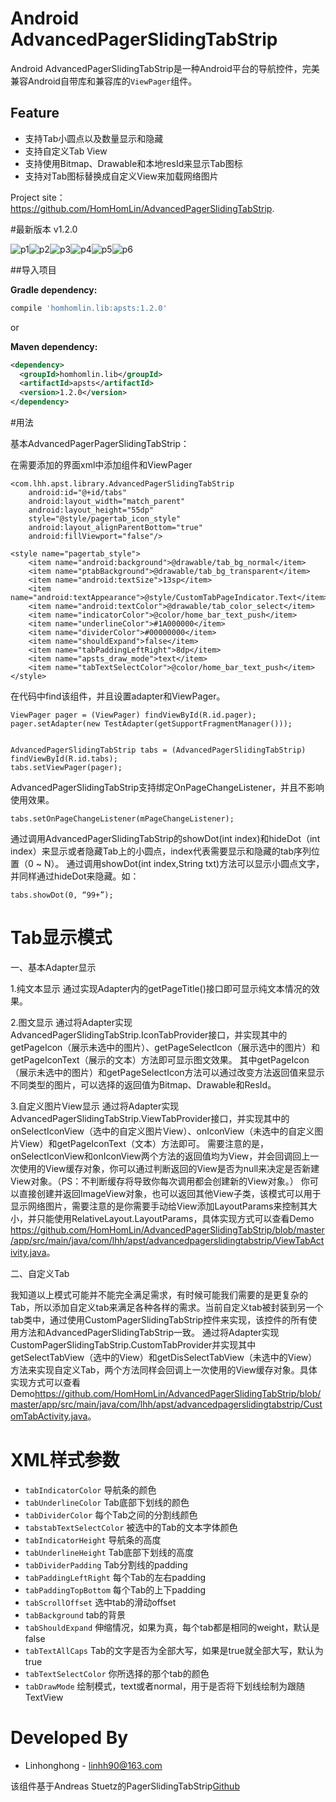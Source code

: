 # Android AdvancedPagerSlidingTabStrip

Android AdvancedPagerSlidingTabStrip是一种Android平台的导航控件，完美兼容Android自带库和兼容库的`ViewPager`组件。

## Feature
 * 支持Tab小圆点以及数量显示和隐藏
 * 支持自定义Tab View
 * 支持使用Bitmap、Drawable和本地resId来显示Tab图标
 * 支持对Tab图标替换成自定义View来加载网络图片

Project site： <https://github.com/HomHomLin/AdvancedPagerSlidingTabStrip>.

#最新版本
v1.2.0


![p1](http://ww4.sinaimg.cn/mw1024/6e4e0c91gw1euym6rifr7j20810g2dgl.jpg)![p2](http://ww2.sinaimg.cn/bmiddle/6e4e0c91gw1euym6s3jw3j20810g2dgm.jpg)![p3](http://ww1.sinaimg.cn/bmiddle/6e4e0c91gw1euymy0xtn7j20810g2dgl.jpg)![p4](http://ww1.sinaimg.cn/bmiddle/6e4e0c91gw1ew6q3hxg7qj20k00zkdh8.jpg)![p5](http://ww4.sinaimg.cn/bmiddle/6e4e0c91gw1ew6q95gmllj20k00zk400.jpg)![p6](http://ww3.sinaimg.cn/bmiddle/6e4e0c91gw1ewb9a9y0kyj20k00zkmym.jpg)

##导入项目

**Gradle dependency:**
``` groovy
compile 'homhomlin.lib:apsts:1.2.0'
```

or

**Maven dependency:**
``` xml
<dependency>
  <groupId>homhomlin.lib</groupId>
  <artifactId>apsts</artifactId>
  <version>1.2.0</version>
</dependency>
```


#用法

基本AdvancedPagerPagerSlidingTabStrip：

在需要添加的界面xml中添加组件和ViewPager

    <com.lhh.apst.library.AdvancedPagerSlidingTabStrip
        android:id="@+id/tabs"
        android:layout_width="match_parent"
        android:layout_height="55dp"
        style="@style/pagertab_icon_style"
        android:layout_alignParentBottom="true"
        android:fillViewport="false"/>

    <style name="pagertab_style">
        <item name="android:background">@drawable/tab_bg_normal</item>
        <item name="ptabBackground">@drawable/tab_bg_transparent</item>
        <item name="android:textSize">13sp</item>
        <item name="android:textAppearance">@style/CustomTabPageIndicator.Text</item>
        <item name="android:textColor">@drawable/tab_color_select</item>
        <item name="indicatorColor">@color/home_bar_text_push</item>
        <item name="underlineColor">#1A000000</item>
        <item name="dividerColor">#00000000</item>
        <item name="shouldExpand">false</item>
        <item name="tabPaddingLeftRight">8dp</item>
        <item name="apsts_draw_mode">text</item>
        <item name="tabTextSelectColor">@color/home_bar_text_push</item>
    </style>

在代码中find该组件，并且设置adapter和ViewPager。

    ViewPager pager = (ViewPager) findViewById(R.id.pager);
    pager.setAdapter(new TestAdapter(getSupportFragmentManager()));


    AdvancedPagerSlidingTabStrip tabs = (AdvancedPagerSlidingTabStrip) findViewById(R.id.tabs);
    tabs.setViewPager(pager);


AdvancedPagerSlidingTabStrip支持绑定OnPageChangeListener，并且不影响使用效果。

    tabs.setOnPageChangeListener(mPageChangeListener);

通过调用AdvancedPagerSlidingTabStrip的showDot(int index)和hideDot（int index）来显示或者隐藏Tab上的小圆点，index代表需要显示和隐藏的tab序列位置（0 ~ N）。
通过调用showDot(int index,String txt)方法可以显示小圆点文字，并同样通过hideDot来隐藏。如：

    tabs.showDot(0, “99+”);

# Tab显示模式

一、基本Adapter显示

  1.纯文本显示
  通过实现Adapter内的getPageTitle()接口即可显示纯文本情况的效果。

  2.图文显示
  通过将Adapter实现AdvancedPagerSlidingTabStrip.IconTabProvider接口，并实现其中的getPageIcon（展示未选中的图片）、getPageSelectIcon（展示选中的图片）和getPageIconText（展示的文本）方法即可显示图文效果。
  其中getPageIcon（展示未选中的图片）和getPageSelectIcon方法可以通过改变方法返回值来显示不同类型的图片，可以选择的返回值为Bitmap、Drawable和ResId。

  3.自定义图片View显示
  通过将Adapter实现AdvancedPagerSlidingTabStrip.ViewTabProvider接口，并实现其中的onSelectIconView（选中的自定义图片View）、onIconView（未选中的自定义图片View）和getPageIconText（文本）方法即可。
  需要注意的是，onSelectIconView和onIconView两个方法的返回值均为View，并会回调回上一次使用的View缓存对象，你可以通过判断返回的View是否为null来决定是否新建View对象。（PS：不判断缓存将导致你每次调用都会创建新的View对象。）
  你可以直接创建并返回ImageView对象，也可以返回其他View子类，该模式可以用于显示网络图片，需要注意的是你需要手动给View添加LayoutParams来控制其大小，并只能使用RelativeLayout.LayoutParams，具体实现方式可以查看Demo <https://github.com/HomHomLin/AdvancedPagerSlidingTabStrip/blob/master/app/src/main/java/com/lhh/apst/advancedpagerslidingtabstrip/ViewTabActivity.java>。

二、自定义Tab

  我知道以上模式可能并不能完全满足需求，有时候可能我们需要的是更复杂的Tab，所以添加自定义tab来满足各种各样的需求。当前自定义tab被封装到另一个tab类中，通过使用CustomPagerSlidingTabStrip控件来实现，该控件的所有使用方法和AdvancedPagerSlidingTabStrip一致。
  通过将Adapter实现CustomPagerSlidingTabStrip.CustomTabProvider并实现其中getSelectTabView（选中的View）和getDisSelectTabView（未选中的View）方法来实现自定义Tab，两个方法同样会回调上一次使用的View缓存对象。具体实现方式可以查看Demo<https://github.com/HomHomLin/AdvancedPagerSlidingTabStrip/blob/master/app/src/main/java/com/lhh/apst/advancedpagerslidingtabstrip/CustomTabActivity.java>。

# XML样式参数

 * `tabIndicatorColor` 导航条的颜色
 * `tabUnderlineColor` Tab底部下划线的颜色
 * `tabDividerColor` 每个Tab之间的分割线颜色
 * `tabstabTextSelectColor` 被选中的Tab的文本字体颜色
 * `tabIndicatorHeight` 导航条的高度
 * `tabUnderlineHeight` Tab底部下划线的高度
 * `tabDividerPadding` Tab分割线的padding
 * `tabPaddingLeftRight` 每个Tab的左右padding
 * `tabPaddingTopBottom` 每个Tab的上下padding
 * `tabScrollOffset` 选中tab的滑动offset
 * `tabBackground` tab的背景
 * `tabShouldExpand` 伸缩情况，如果为真，每个tab都是相同的weight，默认是false
 * `tabTextAllCaps` Tab的文字是否为全部大写，如果是true就全部大写，默认为true
 * `tabTextSelectColor` 你所选择的那个tab的颜色
 * `tabDrawMode` 绘制模式，text或者normal，用于是否将下划线绘制为跟随TextView

# Developed By

 * Linhonghong - <linhh90@163.com>

 该组件基于Andreas Stuetz的PagerSlidingTabStrip[Github](https://github.com/astuetz/PagerSlidingTabStrip/)

